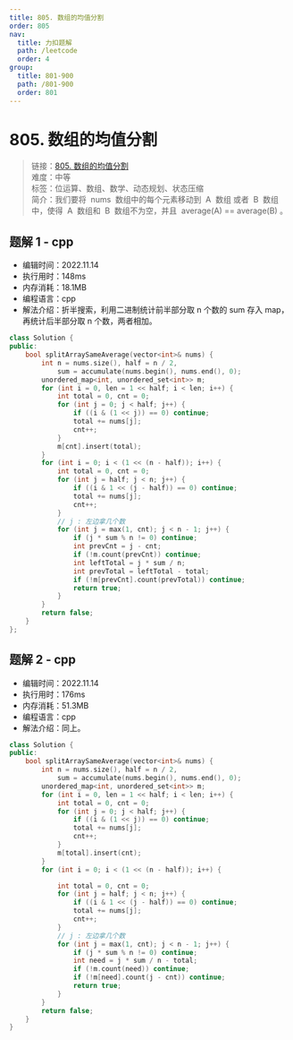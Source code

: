 ```yaml
---
title: 805. 数组的均值分割
order: 805
nav:
  title: 力扣题解
  path: /leetcode
  order: 4
group:
  title: 801-900
  path: /801-900
  order: 801
---
```


# 805. 数组的均值分割

> 链接：[805. 数组的均值分割](https://leetcode.cn/problems/split-array-with-same-average/)  
> 难度：中等  
> 标签：位运算、数组、数学、动态规划、状态压缩  
> 简介：我们要将  nums  数组中的每个元素移动到  A  数组 或者  B  数组中，使得  A  数组和  B  数组不为空，并且  average(A) == average(B) 。

## 题解 1 - cpp

- 编辑时间：2022.11.14
- 执行用时：148ms
- 内存消耗：18.1MB
- 编程语言：cpp
- 解法介绍：折半搜索，利用二进制统计前半部分取 n 个数的 sum 存入 map，再统计后半部分取 n 个数，两者相加。

```cpp
class Solution {
public:
    bool splitArraySameAverage(vector<int>& nums) {
        int n = nums.size(), half = n / 2,
            sum = accumulate(nums.begin(), nums.end(), 0);
        unordered_map<int, unordered_set<int>> m;
        for (int i = 0, len = 1 << half; i < len; i++) {
            int total = 0, cnt = 0;
            for (int j = 0; j < half; j++) {
                if ((i & (1 << j)) == 0) continue;
                total += nums[j];
                cnt++;
            }
            m[cnt].insert(total);
        }
        for (int i = 0; i < (1 << (n - half)); i++) {
            int total = 0, cnt = 0;
            for (int j = half; j < n; j++) {
                if ((i & 1 << (j - half)) == 0) continue;
                total += nums[j];
                cnt++;
            }
            // j : 左边拿几个数
            for (int j = max(1, cnt); j < n - 1; j++) {
                if (j * sum % n != 0) continue;
                int prevCnt = j - cnt;
                if (!m.count(prevCnt)) continue;
                int leftTotal = j * sum / n;
                int prevTotal = leftTotal - total;
                if (!m[prevCnt].count(prevTotal)) continue;
                return true;
            }
        }
        return false;
    }
};
```

## 题解 2 - cpp

- 编辑时间：2022.11.14
- 执行用时：176ms
- 内存消耗：51.3MB
- 编程语言：cpp
- 解法介绍：同上。

```cpp
class Solution {
public:
    bool splitArraySameAverage(vector<int>& nums) {
        int n = nums.size(), half = n / 2,
            sum = accumulate(nums.begin(), nums.end(), 0);
        unordered_map<int, unordered_set<int>> m;
        for (int i = 0, len = 1 << half; i < len; i++) {
            int total = 0, cnt = 0;
            for (int j = 0; j < half; j++) {
                if ((i & (1 << j)) == 0) continue;
                total += nums[j];
                cnt++;
            }
            m[total].insert(cnt);
        }
        for (int i = 0; i < (1 << (n - half)); i++) {

            int total = 0, cnt = 0;
            for (int j = half; j < n; j++) {
                if ((i & 1 << (j - half)) == 0) continue;
                total += nums[j];
                cnt++;
            }
            // j : 左边拿几个数
            for (int j = max(1, cnt); j < n - 1; j++) {
                if (j * sum % n != 0) continue;
                int need = j * sum / n - total;
                if (!m.count(need)) continue;
                if (!m[need].count(j - cnt)) continue;
                return true;
            }
        }
        return false;
    }
}
```
